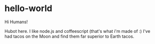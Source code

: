 hello-world
===========

Hi Humans!

Hubot here. I like node.js and coffeescript (that's what i'm made of :)
I've had tacos on the Moon and find them far superior to Earth tacos.

